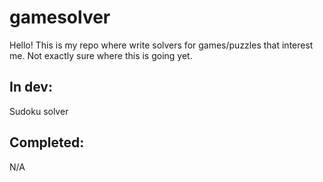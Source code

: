 # gamesolver
Hello! This is my repo where write solvers for games/puzzles that interest me. Not exactly sure where this is going yet.
## In dev:
Sudoku solver
## Completed:
N/A